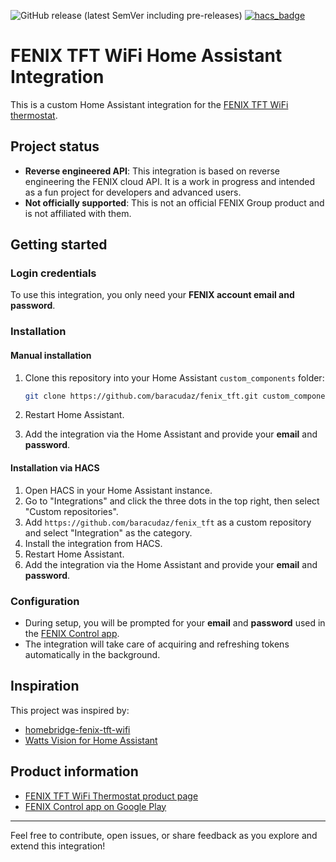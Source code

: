 ![GitHub release (latest SemVer including pre-releases)](https://img.shields.io/github/v/release/baracudaz/fenix_tft?include_prereleases)
 [![hacs_badge](https://img.shields.io/badge/HACS-Custom-41BDF5.svg)](https://github.com/hacs/integration)

# FENIX TFT WiFi Home Assistant Integration

This is a custom Home Assistant integration for the [FENIX TFT WiFi thermostat](https://www.fenixgroup.cz/en/products/thermostat-fenix-tft-wifi).

## Project status

- **Reverse engineered API**: This integration is based on reverse engineering the FENIX cloud API. It is a work in progress and intended as a fun project for developers and advanced users.
- **Not officially supported**: This is not an official FENIX Group product and is not affiliated with them.

## Getting started

### Login credentials

To use this integration, you only need your **FENIX account email and password**.  

### Installation

#### Manual installation

1. Clone this repository into your Home Assistant `custom_components` folder:

    ```bash
    git clone https://github.com/baracudaz/fenix_tft.git custom_components/fenix_tft
    ```

2. Restart Home Assistant.
3. Add the integration via the Home Assistant and provide your **email** and **password**.

#### Installation via HACS

1. Open HACS in your Home Assistant instance.
2. Go to "Integrations" and click the three dots in the top right, then select "Custom repositories".
3. Add `https://github.com/baracudaz/fenix_tft` as a custom repository and select "Integration" as the category.
4. Install the integration from HACS.
5. Restart Home Assistant.
6. Add the integration via the Home Assistant and provide your **email** and **password**.

### Configuration

- During setup, you will be prompted for your **email** and **password** used in the [FENIX Control app](https://apps.apple.com/ch/app/fenix-control/id1474206689?l=en-GB).  
- The integration will take care of acquiring and refreshing tokens automatically in the background.

## Inspiration

This project was inspired by:

- [homebridge-fenix-tft-wifi](https://github.com/tomas-kulhanek/homebridge-fenix-tft-wifi)
- [Watts Vision for Home Assistant](https://github.com/pwesters/watts_vision)

## Product information

- [FENIX TFT WiFi Thermostat product page](https://www.fenixgroup.cz/en/products/thermostat-fenix-tft-wifi)  
- [FENIX Control app on Google Play](https://play.google.com/store/apps/details?id=cz.fenixgroup.tftwifi)

---

Feel free to contribute, open issues, or share feedback as you explore and extend this integration!
